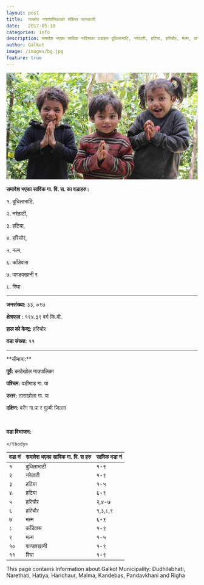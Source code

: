 ```yaml
---
layout: post
title:  गल्कोट नगरपालिकाको संक्षिप्त जानकारी
date:   2017-05-10
categories: info
description: समावेश भएका साविक गाविसका वडाहरु दुधिलाभाटि, नरेठाटी, हटिया, हरिचौर, मल्म, काँडेवास , पाण्डवखानी र रिघा, जनसंख्या ३३, ०९७...| Galkot News, Khabar, Information
author: Galkot
image: /images/bg.jpg
feature: true
---
```


<img src="/images/bg.jpg" alt="welcome to galkot">


**समावेश भएका साविक गा. वि. स. का वडाहरु :**

१. दुधिलाभाटि,

२. नरेठाटी,

३. हटिया,

४. हरिचौर,

५, मल्म,

६. काँडेवास 

७. पाण्डवखानी र

८. रिघा 

<hr>

**जनसंख्या:** ३३, ०९७

**क्षेत्रफल** : १९४.३९ वर्ग कि.मी.

**हाल को केन्द्र:** हरिचौर

**वडा संख्या:** ११
<hr>
**सीमाना:**

**पूर्व:** काठेखोल गाउपालिका

**पश्चिम:** वडीगाड गा. पा

**उत्तर:** ताराखोला गा. पा 

**दक्षिण:** वरेंग गा.पा र गुल्मी जिल्ला

<br>


**वडा विभाजन:**


<table class="table table-hover table-bordered">
    <thead>
      <tr>
        <th>वडा नं</th>
        <th>समावेश भएका साविक गा. वि. स हरु</th>
        <th>साविक वडा नं</th>
      </tr>
    </thead>
    <tbody>
      <tr>
        <td>१</td>
        <td>दुधिलाभाटी </td>
        <td>१-९</td>
      </tr>
      <tr>
        <td>२</td>
        <td>नरेठाटी</td>
        <td>१-९</td>
      </tr>
      <tr>
        <td>३</td>
        <td>हटिया</td>
        <td>१-५</td>
      </tr>
      <tr>
        <td>४</td>
        <td>हटिया</td>
        <td>६-९</td>
      </tr>
      <tr>
        <td>५</td>
        <td>हरिचौर</td>
        <td>२,४-७</td>
      </tr>
      <tr>
        <td>६</td>
        <td>हरिचौर </td>
        <td>१,३,८,९</td>
      </tr>
      <tr>
        <td>७</td>
        <td>मल्म</td>
        <td>६-९</td>
      </tr>
      <tr>
        <td>८</td>
        <td>काँडेवास</td>
        <td>१-९</td>
      </tr>
      <tr>
        <td>९</td>
        <td>मल्म</td>
        <td>१-५</td>
      </tr>
      <tr>
        <td>१०</td>
        <td>पाण्डवखानी</td>
        <td>१-९</td>
      </tr>
      <tr>
        <td>११</td>
        <td>रिघा </td>
        <td>१-९</td>
      </tr>

    </tbody>
  </table>


This page contains Information about Galkot Municipality:
Dudhilabhati, Narethati, Hatiya, Harichaur, Malma, Kandebas, Pandavkhani and Righa



